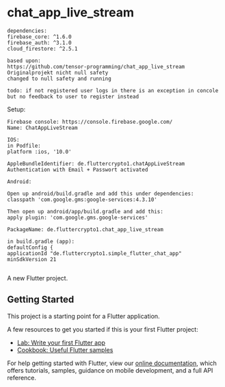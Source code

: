 # chat_app_live_stream

```plaintext
dependencies:
firebase_core: ^1.6.0
firebase_auth: ^3.1.0
cloud_firestore: ^2.5.1
```

```plaintext
based upon:
https://github.com/tensor-programming/chat_app_live_stream
Originalprojekt nicht null safety
changed to null safety and running 

todo: if not registered user logs in there is an exception in concole
but no feedback to user to register instead
```

Setup:
```plaintext
Firebase console: https://console.firebase.google.com/
Name: ChatAppLiveStream

IOS:
in Podfile:
platform :ios, '10.0'

AppleBundleIdentifier: de.fluttercrypto1.chatAppLiveStream
Authentication with Email + Passwort activated

Android:

Open up android/build.gradle and add this under dependencies:
classpath 'com.google.gms:google-services:4.3.10'

Then open up android/app/build.gradle and add this:
apply plugin: 'com.google.gms.google-services'

PackageName: de.fluttercrypto1.chat_app_live_stream

in build.gradle (app):
defaultConfig {
applicationId "de.fluttercrypto1.simple_flutter_chat_app"
minSdkVersion 21
```

```plaintext

```

A new Flutter project.

## Getting Started

This project is a starting point for a Flutter application.

A few resources to get you started if this is your first Flutter project:

- [Lab: Write your first Flutter app](https://flutter.dev/docs/get-started/codelab)
- [Cookbook: Useful Flutter samples](https://flutter.dev/docs/cookbook)

For help getting started with Flutter, view our
[online documentation](https://flutter.dev/docs), which offers tutorials,
samples, guidance on mobile development, and a full API reference.
